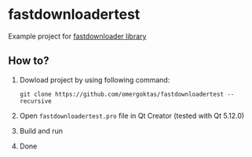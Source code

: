 # fastdownloadertest

Example project for [fastdownloader library](https://github.com/omergoktas/fastdownloader)

## How to?

  1. Dowload project by using following command:
     
         git clone https://github.com/omergoktas/fastdownloadertest --recursive
  
  2. Open ```fastdownloadertest.pro``` file in Qt Creator (tested with Qt 5.12.0)
  
  3. Build and run
  
  4. Done
